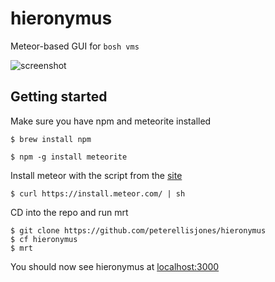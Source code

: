 hieronymus
==========



Meteor-based GUI for `bosh vms`

![screenshot](http://i.imgur.com/9dpgy8o.png)

## Getting started

Make sure you have npm and meteorite installed

    $ brew install npm
    
    $ npm -g install meteorite
    
Install meteor with the script from the [site](http://meteor.com)

    $ curl https://install.meteor.com/ | sh
    
CD into the repo and run mrt

    $ git clone https://github.com/peterellisjones/hieronymus
    $ cf hieronymus
    $ mrt
    
You should now see hieronymus at [localhost:3000](http://localhost:3000)
